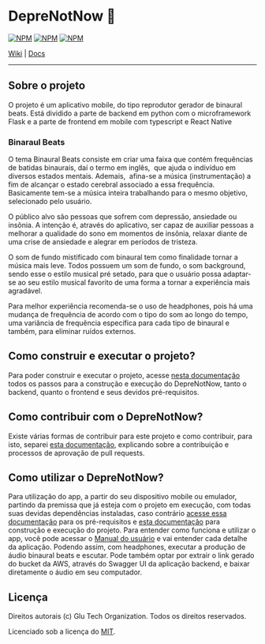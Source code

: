 # DepreNotNow 🌻

[![NPM](https://img.shields.io/npm/l/react)](https://github.com/glu-tech/DepreNotNow/blob/main/LICENSE)
[![NPM](https://api.codeclimate.com/v1/badges/7dc798db81a62774f99b/maintainability)](https://codeclimate.com/github/glu-tech/DepreNotNow)
[![NPM](https://camo.githubusercontent.com/2bbe4dbaee4e9d5713c8621cf4c91f4128105283dc1d656009c5aea3618f9110/68747470733a2f2f736e796b2e696f2f746573742f6769746875622f6477796c2f686170692d617574682d6a7774322f62616467652e7376673f74617267657446696c653d7061636b6167652e6a736f6e)](https://app.snyk.io/org/lucaslgu/project/0bd5c29f-59d9-470a-a09e-4224c2fce0fe)

[Wiki](https://github.com/glu-tech/DepreNotNow/wiki) | [Docs](https://artistic-tea-70d.notion.site/DepreNotNow-ccc60d95dcbe4e0793ad7270d72d438c)

***

## Sobre o projeto

O projeto é um aplicativo mobile, do tipo reprodutor gerador de binaural beats. 
Está dividido a parte de backend em python com o microframework Flask e a parte de frontend em mobile com typescript e React Native

### Binaraul Beats

O tema Binaural Beats consiste em criar uma faixa que contém frequências de batidas binaurais, daí o termo em inglês,  que ajuda o indivíduo em diversos estados mentais. Ademais,  afina-se a música (instrumentação) a fim de alcançar o estado cerebral associado a essa frequência.  
Basicamente tem-se a música inteira trabalhando para o mesmo objetivo, selecionado pelo usuário. 

O público alvo são pessoas que sofrem com depressão, ansiedade ou insônia. A intenção é, através do aplicativo, ser capaz de auxiliar pessoas a melhorar a qualidade do sono em momentos de insônia, relaxar diante de uma crise de ansiedade e alegrar em períodos de tristeza. 

O som de fundo mistificado com binaural tem como finalidade tornar a música mais leve. Todos possuem um som de fundo, o som background, sendo esse o estilo musical pré setado, para que o usuário possa adaptar-se ao seu estilo musical favorito de uma forma a tornar a experiência mais agradável.  

Para melhor experiência recomenda-se o uso de headphones, pois há uma mudança de frequência de acordo com o tipo do som ao longo do tempo, uma variância de frequência específica para cada tipo de binaural e também, para eliminar ruídos externos.

## Como construir e executar o projeto?

Para poder construir e executar o projeto, acesse [nesta documentação](https://github.com/glu-tech/DepreNotNow/wiki/How-to-execute-the-project) todos os passos para a construção e execução do DepreNotNow, tanto o backend, quanto o frontend e seus devidos pré-requisitos.

## Como contribuir com o DepreNotNow?

Existe várias formas de contribuir para este projeto e como contribuir, para isto, separei [esta documentação](https://github.com/glu-tech/DepreNotNow/wiki/How-to-contribute), explicando sobre a contribuição e processos de aprovação de pull requests.

## Como utilizar o DepreNotNow?

Para utilização do app, a partir do seu dispositivo mobile ou emulador, partindo da premissa que já esteja com o projeto em execução, com todas suas devidas dependências instaladas, caso contrário [acesse essa documentação](https://github.com/glu-tech/DepreNotNow/wiki/Prerequisites) para os pré-requisitos e [esta documentação](https://github.com/glu-tech/DepreNotNow/wiki/How-to-execute-the-project) para construção e execução do projeto.
Para entender como funciona e utilizar o app, você pode acessar o [Manual do usuário](https://artistic-tea-70d.notion.site/Manual-do-usu-rio-0efbe9cece7741b6982a5a0c9ba8a96e) e vai entender cada detalhe da aplicação. Podendo assim, com headphones, executar a produção de áudio binaural beats e escutar.
Pode também optar por extrair o link gerado do bucket da AWS, através do Swagger UI da aplicação backend, e baixar diretamente o áudio em seu computador.

## Licença

Direitos autorais (c) Glu Tech Organization. Todos os direitos reservados.

Licenciado sob a licença do [MIT](https://github.com/glu-tech/DepreNotNow/blob/main/LICENSE).
